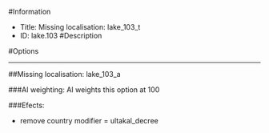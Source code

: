 #Information
 - Title: Missing localisation: lake_103_t
 - ID: lake.103
#Description

#Options

___
##Missing localisation: lake_103_a

###AI weighting:
AI weights this option at 100


###Efects:<ul><li>remove country modifier = ultakal_decree</li></ul>
